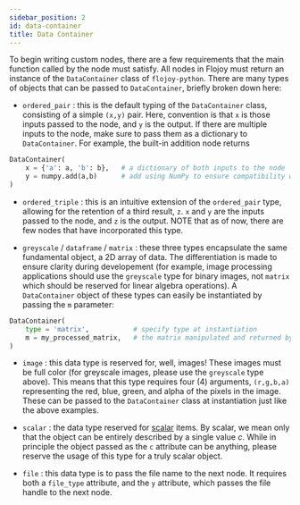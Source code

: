 ```yaml
---
sidebar_position: 2
id: data-container
title: Data Container
---
```


To begin writing custom nodes, there are a few requirements that the main function called by the node must satisfy. All nodes in Flojoy must return an instance of the `DataContainer` class of `flojoy-python`. There are many types of objects that can be passed to `DataContainer`, briefly broken down here:

- `ordered_pair` : this is the default typing of the `DataContainer` class, consisting of a simple `(x,y)` pair. Here, convention is that `x` is those inputs passed to the node, and `y` is the output. If there are multiple inputs to the node, make sure to pass them as a dictionary to `DataContainer`. For example, the built-in addition node returns 

```python
DataContainer(
    x = {'a': a, 'b': b},   # a dictionary of both inputs to the node
    y = numpy.add(a,b)      # add using NumPy to ensure compatibility with all iterable types
)
```

- `ordered_triple` : this is an intuitive extension of the `ordered_pair` type, allowing for the retention of a third result, `z`. `x` and `y` are the inputs passed to the node, and `z` is the output.
NOTE that as of now, there are few nodes that have incorporated this type.

- `greyscale` / `dataframe` / `matrix` : these three types encapsulate the same fundamental object, a 2D array of data. The differentiation is made to ensure clarity during developement (for example, image processing applications should use the `greyscale` type for binary images, not `matrix` which should be reserved for linear algebra operations). A `DataContainer` object of these types can easily be instantiated by passing the `m` parameter:

```python
DataContainer(
    type = 'matrix',           # specify type at instantiation
    m = my_processed_matrix,   # the matrix manipulated and returned by the function
)
```

- `image` : this data type is reserved for, well, images! These images must be full color (for greyscale images, please use the `greyscale` type above). This means that this type requires four (4) arguments, `(r,g,b,a)` representing the red, blue, green, and alpha of the pixels in the image. These can be passed to the `DataContainer` class at instantiation just like the above examples.

- `scalar` : the data type reserved for [scalar](https://en.wikipedia.org/wiki/Scalar_processor#Scalar_data_type) items. By scalar, we mean only that the object can be entirely described by a single value $c$. While in principle the object passed as the `c` attribute can be anything, please reserve the usage of this type for a truly scalar object.

- `file` : this data type is to pass the file name to the next node. It requires both a `file_type` attribute, and the `y` attribute, which passes the file handle to the next node.
